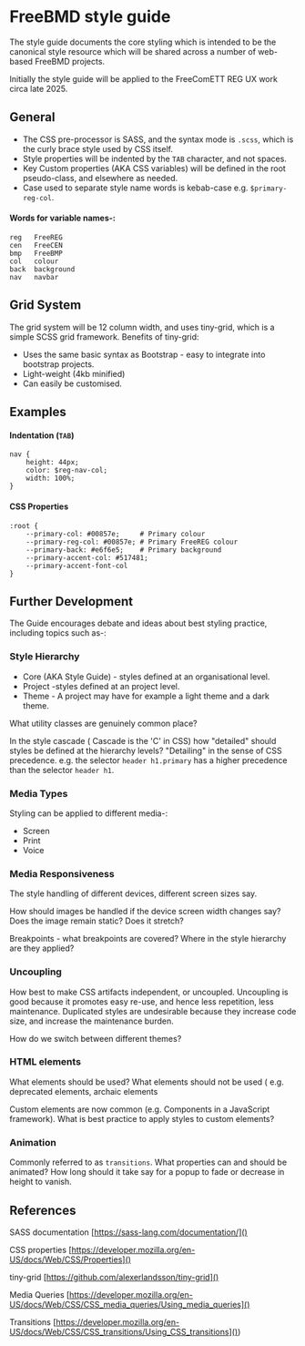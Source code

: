 # FreeBMD style guide

The style guide documents the core styling which is intended to be 
the canonical style resource which will be shared 
across a number of web-based FreeBMD projects.

Initially the style guide will be applied to the 
FreeComETT REG UX work circa late 2025.


## General
* The CSS pre-processor is SASS, and the syntax mode is `.scss`,
which is the curly brace style used by CSS itself.
* Style properties will be indented by the `TAB` character,
and not spaces.
* Key Custom properties (AKA CSS variables)  will be defined 
in the root pseudo-class, and elsewhere as needed.
* Case used to separate style name words is kebab-case e.g. `$primary-reg-col`.

#### Words for variable names-:

    reg   FreeREG
    cen   FreeCEN 
    bmp   FreeBMP
    col   colour 
    back  background
    nav   navbar



## Grid System
The grid system will be 12 column width, and uses tiny-grid, which is a simple
SCSS grid framework. Benefits of tiny-grid:

* Uses the same basic syntax as Bootstrap - easy to integrate into bootstrap projects.
* Light-weight (4kb minified)
* Can easily be customised.



## Examples
#### Indentation (`TAB`)
    nav {
        height: 44px; 
        color: $reg-nav-col;
        width: 100%;
    }

#### CSS Properties

    :root {
        --primary-col: #00857e;     # Primary colour
        --primary-reg-col: #00857e; # Primary FreeREG colour
        --primary-back: #e6f6e5;    # Primary background
        --primary-accent-col: #517481;
        --primary-accent-font-col
    }


## Further Development
The Guide encourages debate and ideas about best styling practice, 
including topics such as-:

### Style Hierarchy
* Core (AKA Style Guide) - styles defined at an organisational level.
* Project -styles defined at an project level.
* Theme - A project may have for example a light theme and a dark theme.


What utility classes are genuinely common place? 

In the style cascade (
Cascade is the 'C' in CSS) how "detailed" should styles be
defined at the hierarchy levels? "Detailing" in the sense 
of CSS precedence. e.g. the selector
`header h1.primary` has a higher precedence than the selector `header h1`.

### Media Types
Styling can be applied to different media-:
* Screen 
* Print
* Voice

### Media Responsiveness
The style handling of different devices, different screen sizes say.

How should images be handled if the device screen width changes say?
Does the image remain static? Does it stretch?

Breakpoints - what breakpoints are covered? Where in the style hierarchy
are they applied?

### Uncoupling
How best to make CSS artifacts independent, or uncoupled.
Uncoupling is good because it promotes easy re-use, and hence
less repetition, less maintenance. Duplicated styles are
undesirable because they increase code size, and increase 
the maintenance burden.

How do we switch between different themes?

### HTML elements
What elements should be used? What elements should not be used (
e.g. deprecated elements, archaic elements

Custom elements are now common (e.g. Components in a JavaScript framework).
What is best practice to apply styles to custom elements?


### Animation 
Commonly referred to as `transitions`. 
What properties can and should be animated? How long
should it take say for a popup to fade or decrease in 
height to vanish.



## References
SASS documentation [https://sass-lang.com/documentation/]()

CSS properties  [https://developer.mozilla.org/en-US/docs/Web/CSS/Properties]()

tiny-grid   [https://github.com/alexerlandsson/tiny-grid]()

Media Queries   [https://developer.mozilla.org/en-US/docs/Web/CSS/CSS_media_queries/Using_media_queries]()

Transitions [https://developer.mozilla.org/en-US/docs/Web/CSS/CSS_transitions/Using_CSS_transitions]())